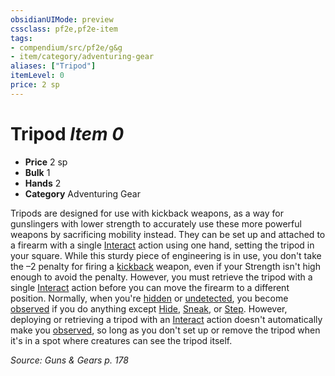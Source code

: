 ```yaml
---
obsidianUIMode: preview
cssclass: pf2e,pf2e-item
tags:
- compendium/src/pf2e/g&g
- item/category/adventuring-gear
aliases: ["Tripod"]
itemLevel: 0
price: 2 sp
---
```

# Tripod *Item 0*  

- **Price** 2 sp
- **Bulk** 1
- **Hands** 2
- **Category** Adventuring Gear

Tripods are designed for use with kickback weapons, as a way for gunslingers with lower strength to accurately use these more powerful weapons by sacrificing mobility instead. They can be set up and attached to a firearm with a single [Interact](../../../rules/actions/interact.md) action using one hand, setting the tripod in your square. While this sturdy piece of engineering is in use, you don't take the –2 penalty for firing a [kickback](../../../rules/traits/kickback-g-g.md) weapon, even if your Strength isn't high enough to avoid the penalty. However, you must retrieve the tripod with a single [Interact](../../../rules/actions/interact.md) action before you can move the firearm to a different position. Normally, when you're [hidden](../../../rules/conditions.md#Hidden) or [undetected](../../../rules/conditions.md#Undetected), you become [observed](../../../rules/conditions.md#Observed) if you do anything except [Hide](../../../rules/actions/hide.md), [Sneak](../../../rules/actions/sneak.md), or [Step](../../../rules/actions/step.md). However, deploying or retrieving a tripod with an [Interact](../../../rules/actions/interact.md) action doesn't automatically make you [observed](../../../rules/conditions.md#Observed), so long as you don't set up or remove the tripod when it's in a spot where creatures can see the tripod itself.

*Source: Guns & Gears p. 178*